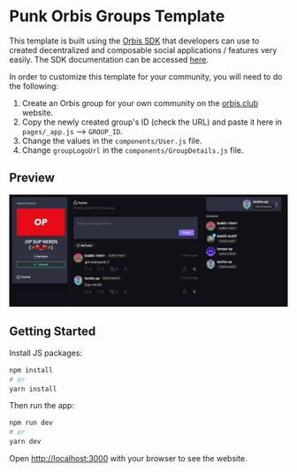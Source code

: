 # Punk Orbis Groups Template

This template is built using the [Orbis SDK](https://orbis.club/developers) that developers can use to created decentralized and composable social applications / features very easily. The SDK documentation can be accessed [here](https://orbis.club/developers).

In order to customize this template for your community, you will need to do the following:

1. Create an Orbis group for your own community on the [orbis.club](https://orbis.club/) website.
2. Copy the newly created group's ID (check the URL) and paste it here in `pages/_app.js` --> `GROUP_ID`.
3. Change the values in the `components/User.js` file.
4. Change `groupLogoUrl` in the `components/GroupDetails.js` file.

## Preview

![](/public/preview.png)

## Getting Started

Install JS packages:

```bash
npm install
# or
yarn install
```

Then run the app:

```bash
npm run dev
# or
yarn dev
```

Open [http://localhost:3000](http://localhost:3000) with your browser to see the website.
